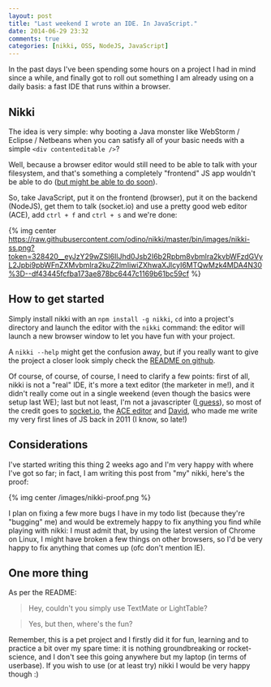 ```yaml
---
layout: post
title: "Last weekend I wrote an IDE. In JavaScript."
date: 2014-06-29 23:32
comments: true
categories: [nikki, OSS, NodeJS, JavaScript]
---
```


In the past days I've been spending some hours on a project
I had in mind since a while, and finally got to roll out
something I am already using on a daily basis: a fast IDE
that runs within a browser.

<!-- more -->

## Nikki

The idea is very simple: why booting a Java monster like
WebStorm / Eclipse / Netbeans when you can satisfy all
of your basic needs with a simple `<div contenteditable />`?

Well, because a browser editor would still need to be able
to talk with your filesystem, and that's something a completely
"frontend" JS app wouldn't be able to do
([but might be able to do soon](https://hacks.mozilla.org/2014/06/webide-lands-in-nightly/)).

So, take JavaScript, put it on the frontend (browser), put
it on the backend (NodeJS), get them to talk (socket.io) and
use a pretty good web editor (ACE), add `ctrl + f` and `ctrl + s`
and we're done:

{% img center https://raw.githubusercontent.com/odino/nikki/master/bin/images/nikki-ss.png?token=328420__eyJzY29wZSI6IlJhd0Jsb2I6b2Rpbm8vbmlra2kvbWFzdGVyL2Jpbi9pbWFnZXMvbmlra2kuZ2lmIiwiZXhwaXJlcyI6MTQwMzk4MDA4N30%3D--df43445fcfba173ae878bc6447c1169b61bc59cf %}

## How to get started

Simply install nikki with an `npm install -g nikki`, `cd`
into a project's directory and launch the editor with the `nikki`
command: the editor will launch a new browser window to let
you have fun with your project.

A `nikki --help` might get the confusion away, but if you
really want to give the project a closer look simply check
the [README on github](https://github.com/odino/nikki).

Of course, of course, of course, I need to clarify a few points:
first of all, nikki is not a "real" IDE, it's  more a text editor
(the marketer in me!), and it didn't really come out in a single weekend
(even though  the basics were setup last WE); last but not least,
I'm not a javascripter ([I guess](http://osrc.dfm.io/odino/)), so most of the credit goes
to [socket.io](http://socket.io/), the [ACE editor](http://ace.c9.io/#nav=about)
and [David](https://it.linkedin.com/in/davidfunaro), who made me write my
very first lines of JS back in 2011 (I know, so late!)

## Considerations

I've started writing this thing 2 weeks ago and I'm very happy
with where I've got so far; in fact, I am writing
this post from "my" nikki, here's the proof:

{% img center /images/nikki-proof.png %}

I plan on fixing a few more bugs I have in my todo list
(because they're "bugging" me) and would be extremely happy
to fix anything you find while playing with nikki: I must admit
that, by using the latest version of Chrome on Linux, I might
have broken a few things on other browsers, so I'd be very
happy to fix anything that comes up (ofc don't mention IE).

## One more thing

As per the README:

> Hey, couldn't you simply use TextMate or LightTable?

> Yes, but then, where's the fun?

Remember, this is a pet project and I firstly did it for
fun, learning and to practice a bit over my spare time:
it is nothing groundbreaking or rocket-science, and I
don't see this going anywhere but my laptop (in terms of
userbase). If you wish to use (or at least try) nikki
I would be very happy though :)